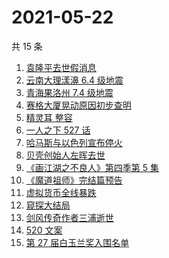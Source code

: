 # 2021-05-22

共 15 条

<!-- BEGIN -->
<!-- 最后更新时间 Sat May 22 2021 12:17:21 GMT+0800 (China Standard Time) -->

1. [袁隆平去世假消息](https://www.zhihu.com/search?q=袁隆平)
2. [云南大理漾濞 6.4 级地震](https://www.zhihu.com/search?q=云南地震)
3. [青海果洛州 7.4 级地震](https://www.zhihu.com/search?q=青海地震)
4. [赛格大厦晃动原因初步查明](https://www.zhihu.com/search?q=赛格大厦)
5. [精灵耳 整容](https://www.zhihu.com/search?q=精灵耳)
6. [一人之下 527 话](https://www.zhihu.com/search?q=一人之下)
7. [哈马斯与以色列宣布停火](https://www.zhihu.com/search?q=以色列哈马斯)
8. [贝壳创始人左晖去世](https://www.zhihu.com/search?q=贝壳创始人去世)
9. [《画江湖之不良人》第四季第 5 集](https://www.zhihu.com/search?q=画江湖之不良人第四季)
10. [《魔道祖师》完结篇预告](https://www.zhihu.com/search?q=魔道祖师)
11. [虚拟货币全线暴跌](https://www.zhihu.com/search?q=币圈崩盘)
12. [窥探大结局](https://www.zhihu.com/search?q=窥探)
13. [剑风传奇作者三浦逝世](https://www.zhihu.com/search?q=剑风传奇)
14. [520 文案](https://www.zhihu.com/search?q=520文案)
15. [第 27 届白玉兰奖入围名单](https://www.zhihu.com/search?q=白玉兰奖)

<!-- END -->
